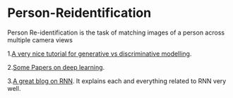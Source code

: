 # Person-Reidentification
Person Re-identification is the task of matching images of a person across multiple camera views

1.[A very nice tutorial for generative vs discriminative modelling](https://youtu.be/OWJ8xVGRyFA).

2.[Some Papers on deep learning](https://docs.google.com/spreadsheets/d/1-aXevK_YlhQo0qhQxabrOqgD4LHse7dsClfdWR2g5VU/edit#gid=0).

3.[A great blog on RNN](http://r2rt.com/written-memories-understanding-deriving-and-extending-the-lstm.html#fn3). It explains each and everything related to RNN very well.

